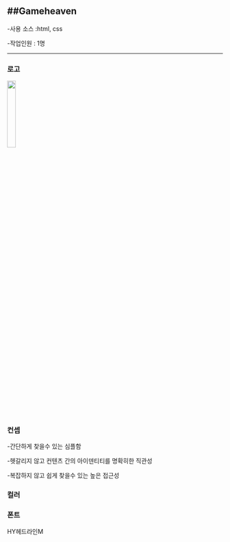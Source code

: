 
##Gameheaven
---

  
-사용 소스 :html, css

-작업인원 : 1명

---
  
### 로고 
<img width="20%" src="https://user-images.githubusercontent.com/114563890/204135235-35344e3c-6c68-4abe-a532-bf945d961637.PNG">
                                                                       
                                                                                                                                                                                                                              
### 컨셉

-간단하게 찾을수 있는 심플함

-헷갈리지 않고 컨텐츠 간의 아이덴티티를 명확히한 직관성

-복잡하지 않고 쉽게 찾을수 있는 높은 접근성
                                                                                                                             
### 컬러
                                                                                                                          
            

### 폰트

HY헤드라인M
